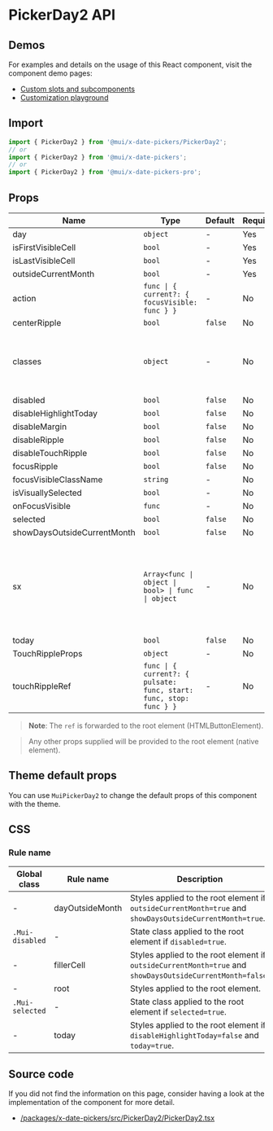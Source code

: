 # PickerDay2 API

## Demos

For examples and details on the usage of this React component, visit the component demo pages:

- [Custom slots and subcomponents](/x/react-date-pickers/custom-components/)
- [Customization playground](/x/react-date-pickers/playground/)

## Import

```jsx
import { PickerDay2 } from '@mui/x-date-pickers/PickerDay2';
// or
import { PickerDay2 } from '@mui/x-date-pickers';
// or
import { PickerDay2 } from '@mui/x-date-pickers-pro';
```

## Props

| Name | Type | Default | Required | Description |
|------|------|---------|----------|-------------|
| day | `object` | - | Yes |  |
| isFirstVisibleCell | `bool` | - | Yes |  |
| isLastVisibleCell | `bool` | - | Yes |  |
| outsideCurrentMonth | `bool` | - | Yes |  |
| action | `func \| { current?: { focusVisible: func } }` | - | No |  |
| centerRipple | `bool` | `false` | No |  |
| classes | `object` | - | No | Override or extend the styles applied to the component. |
| disabled | `bool` | `false` | No |  |
| disableHighlightToday | `bool` | `false` | No |  |
| disableMargin | `bool` | `false` | No |  |
| disableRipple | `bool` | `false` | No |  |
| disableTouchRipple | `bool` | `false` | No |  |
| focusRipple | `bool` | `false` | No |  |
| focusVisibleClassName | `string` | - | No |  |
| isVisuallySelected | `bool` | - | No |  |
| onFocusVisible | `func` | - | No |  |
| selected | `bool` | `false` | No |  |
| showDaysOutsideCurrentMonth | `bool` | `false` | No |  |
| sx | `Array<func \| object \| bool> \| func \| object` | - | No | The system prop that allows defining system overrides as well as additional CSS styles. |
| today | `bool` | `false` | No |  |
| TouchRippleProps | `object` | - | No |  |
| touchRippleRef | `func \| { current?: { pulsate: func, start: func, stop: func } }` | - | No |  |

> **Note**: The `ref` is forwarded to the root element (HTMLButtonElement).

> Any other props supplied will be provided to the root element (native element).

## Theme default props

You can use `MuiPickerDay2` to change the default props of this component with the theme.

## CSS

### Rule name

| Global class | Rule name | Description |
|--------------|-----------|-------------|
| - | dayOutsideMonth | Styles applied to the root element if `outsideCurrentMonth=true` and `showDaysOutsideCurrentMonth=true`. |
| `.Mui-disabled` | - | State class applied to the root element if `disabled=true`. |
| - | fillerCell | Styles applied to the root element if `outsideCurrentMonth=true` and `showDaysOutsideCurrentMonth=false`. |
| - | root | Styles applied to the root element. |
| `.Mui-selected` | - | State class applied to the root element if `selected=true`. |
| - | today | Styles applied to the root element if `disableHighlightToday=false` and `today=true`. |

## Source code

If you did not find the information on this page, consider having a look at the implementation of the component for more detail.

- [/packages/x-date-pickers/src/PickerDay2/PickerDay2.tsx](https://github.com/mui/material-ui/tree/HEAD/packages/x-date-pickers/src/PickerDay2/PickerDay2.tsx)